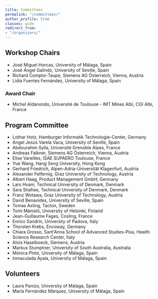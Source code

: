 ```yaml
---
title: Committees
permalink: "/committees/"
author_profile: true
classes: wide
redirect_from:
- "/organizers/"
---
```


## Workshop Chairs
* José Miguel Horcas, University of Málaga, Spain
* José Ángel Galindo, University of Seville, Spain
* Richard Comploi-Taupe, Siemens AG Österreich, Vienna, Austria
* Lidia Fuentes Fernández, University of Málaga, Spain

### Award Chair
* Michel Aldanondo, Université de Toulouse - IMT Mines Albi, CGI Albi, France

## Program Committee
* Lothar Hotz, Hamburger Informatik Technologie-Center, Germany
* Ángel Jesús Varela Vaca, University of Seville, Spain
* Abdourahim Sylla, Université Grenoble Alpes, France
* Andreas Falkner, Siemens AG Österreich, Vienna, Austria
* Elise Vareilles, ISAE SUPAERO Toulouse, France
* Yue Wang, Hang Seng University, Hong Kong
* Gerhard Friedrich, Alpen-Adria-Universität Klagenfurt, Austria
* Alexander Felfernig, Graz University of Technology, Austria
* Albert Haag, Product Management GmbH, Germany
* Lars Hvam, Technical University of Denmark, Denmark
* Sara Shafiee, Technical University of Denmark, Denmark
* Franz Wotawa, Graz University of Technology, Austria
* David Benavides, University of Seville, Spain
* Tomas Axling, Tacton, Sweden
* Tomi Mänistö, University of Helsinki, Finland
* Jean-Guillaume Fages, Cosling, France
* Enrico Sandrin, University of Padova, Italy
* Thorsten Krebs, Encoway, Germany
* Chiara Grosso, Sant'Anna School of Advanced Studies-Pisa, Health Science Research Center, Italy
* Alois Haselboeck, Siemens, Austria
* Markus Stumptner, University of South Australia, Australia
* Mónica Pinto, University of Málaga, Spain
* Inmaculada Ayala, University of Málaga, Spain

## Volunteers
* Laura Panizo, University of Málaga, Spain
* María Fernández Márquez, University of Málaga, Spain